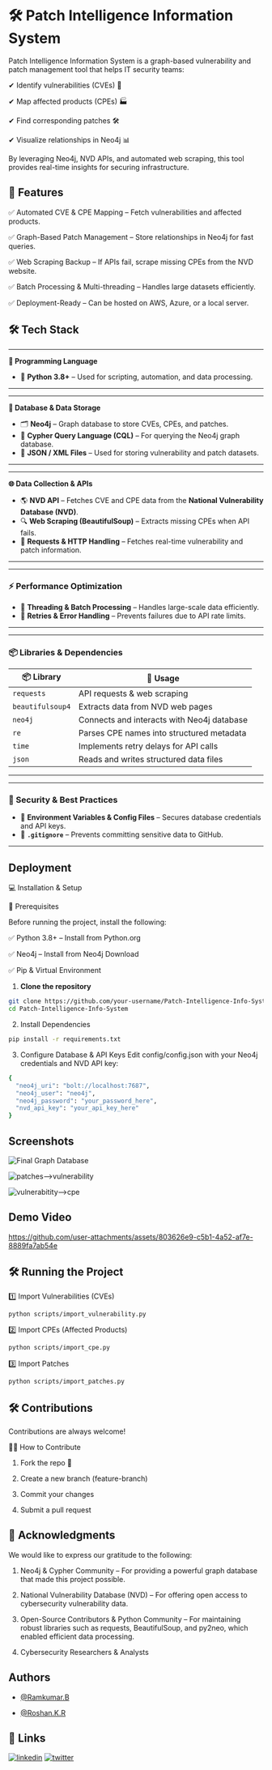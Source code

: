 
# 🛠 Patch Intelligence Information System



Patch Intelligence Information System is a graph-based vulnerability and patch management tool that helps IT security teams:

✔ Identify vulnerabilities (CVEs) 📌

✔ Map affected products (CPEs) 🏭

✔ Find corresponding patches 🛠

✔ Visualize relationships in Neo4j 📊

By leveraging Neo4j, NVD APIs, and automated web scraping, this tool provides real-time insights for securing infrastructure.



## 🚀 Features

✅ Automated CVE & CPE Mapping – Fetch vulnerabilities and affected products.

✅ Graph-Based Patch Management – Store relationships in Neo4j for fast queries.

✅ Web Scraping Backup – If APIs fail, scrape missing CPEs from the NVD website.

✅ Batch Processing & Multi-threading – Handles large datasets efficiently.

✅ Deployment-Ready – Can be hosted on AWS, Azure, or a local server.




## 🛠 Tech Stack 
  

---

**📌 Programming Language**  
- 🐍 **Python 3.8+** – Used for scripting, automation, and data processing.  

---


---

**📂 Database & Data Storage**  
- 🗂️ **Neo4j** – Graph database to store CVEs, CPEs, and patches.  
- 📜 **Cypher Query Language (CQL)** – For querying the Neo4j graph database.  
- 📄 **JSON / XML Files** – Used for storing vulnerability and patch datasets.  


---

---

**🌐 Data Collection & APIs**  
- 🌎 **NVD API** – Fetches CVE and CPE data from the **National Vulnerability Database (NVD)**.  
- 🔍 **Web Scraping (BeautifulSoup)** – Extracts missing CPEs when API fails.  
- 📡 **Requests & HTTP Handling** – Fetches real-time vulnerability and patch information. 

---

---
### **⚡ Performance Optimization**  
- 🔄 **Threading & Batch Processing** – Handles large-scale data efficiently.  
- 🔁 **Retries & Error Handling** – Prevents failures due to API rate limits.  

---

---

### **📦 Libraries & Dependencies**  
| 📦 **Library**  | 📝 **Usage**  |  
|---------------|--------------|  
| `requests` | API requests & web scraping |  
| `beautifulsoup4` | Extracts data from NVD web pages |  
| `neo4j` | Connects and interacts with Neo4j database |  
| `re` | Parses CPE names into structured metadata |  
| `time` | Implements retry delays for API calls |  
| `json` | Reads and writes structured data files |  

---

 

---

### **🔐 Security & Best Practices**  
- 🔑 **Environment Variables & Config Files** – Secures database credentials and API keys.  
- 🚫 **`.gitignore`** – Prevents committing sensitive data to GitHub.  

---




## Deployment

💻 Installation & Setup

🔹 Prerequisites

Before running the project, install the following:

✅ Python 3.8+ – Install from Python.org

✅ Neo4j – Install from Neo4j Download

✅ Pip & Virtual Environment



1. **Clone the repository**



```bash
git clone https://github.com/your-username/Patch-Intelligence-Info-System.git
cd Patch-Intelligence-Info-System
```

2. Install Dependencies
```bash
pip install -r requirements.txt
```

3. Configure Database & API Keys
Edit config/config.json with your Neo4j credentials and NVD API key:
```bash
{
  "neo4j_uri": "bolt://localhost:7687",
  "neo4j_user": "neo4j",
  "neo4j_password": "your_password_here",
  "nvd_api_key": "your_api_key_here"
}
```






## Screenshots

![Final Graph Database](https://github.com/user-attachments/assets/73c2bea3-cc66-4e37-b4aa-30beb3f5ab17)

![patches-->vulnerability](https://github.com/user-attachments/assets/f8c06900-377f-401b-9798-5693f279dac0)

![vulnerabitity-->cpe](https://github.com/user-attachments/assets/67f5ebcf-5b15-4c4c-916f-b3a4fa0c1083)


## Demo Video 
https://github.com/user-attachments/assets/803626e9-c5b1-4a52-af7e-8889fa7ab54e


## 🛠 Running the Project
1️⃣ Import Vulnerabilities (CVEs)
```bash
python scripts/import_vulnerability.py
```

2️⃣ Import CPEs (Affected Products)
```bash
python scripts/import_cpe.py
```

3️⃣ Import Patches
```bash
python scripts/import_patches.py
```





## 🛠 Contributions

Contributions are always welcome!


👨‍💻 How to Contribute

1. Fork the repo 🍴

2. Create a new branch (feature-branch)

3. Commit your changes

4. Submit a pull request


## 🙏 Acknowledgments

We would like to express our gratitude to the following:

1. Neo4j & Cypher Community – For providing a powerful graph database that made this project possible.

2. National Vulnerability Database (NVD) – For offering open access to cybersecurity vulnerability data.

3. Open-Source Contributors & Python Community – For maintaining robust libraries such as requests, BeautifulSoup, and py2neo, which enabled efficient data processing.
4. Cybersecurity Researchers & Analysts

## Authors

- [@Ramkumar.B](https://github.com/Rk-Engineer)

- [@Roshan.K.R](https://github.com/roshankraveendrababu)

## 🔗 Links

[![linkedin](https://img.shields.io/badge/linkedin-0A66C2?style=for-the-badge&logo=linkedin&logoColor=white)](https://www.linkedin.com/in/rk-engineer/)
[![twitter](https://img.shields.io/badge/twitter-1DA1F2?style=for-the-badge&logo=twitter&logoColor=white)](https://x.com/Rkiii07)


